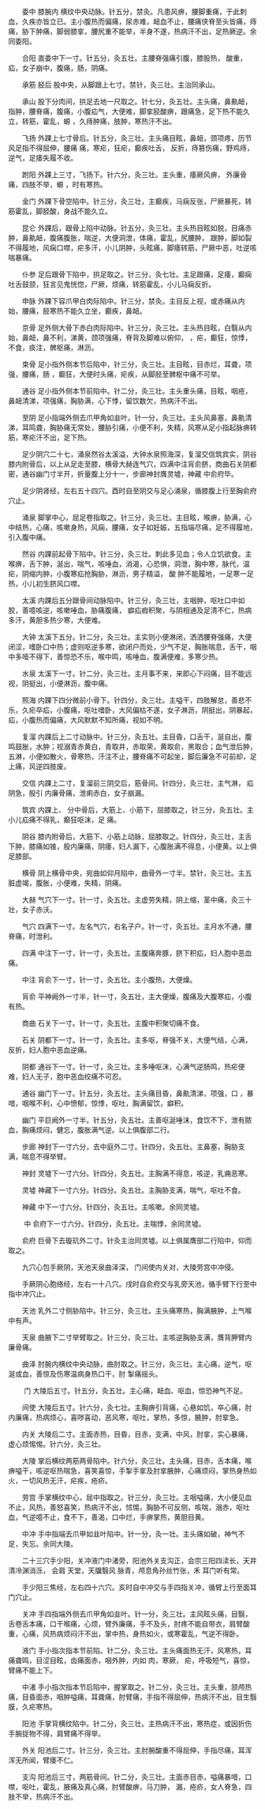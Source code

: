 <!-- { "loadSidebar": true } -->
　　委中 膝腕内 横纹中央动脉。针五分，禁灸。凡患风痹，腰脚重痛，于此刺血，久疾亦皆立已。主小腹热而偏痛，尿赤难，衄血不止，腰痛侠脊至头皆痛，痔痛，胁下肿痛，脚弱膝挛，腰尻重不能举，半身不遂，热病汗不出，足热厥逆。余同委阳。

　　合阳 直委中下一寸。针五分，灸五壮。主腰脊强痛引腹，膝股热， 酸重， 疝，女子崩中，腹痛，肠，阴痛。

　　承筋 胫后 股中央，从脚跟上七寸。禁针，灸三壮。主治同承山。

　　承山 股下分肉间，拱足去地一尺取之。针七分，灸五壮。主头痛，鼻鼽衄，指肿，腰脊痛，腹痛，小腹疝气，大便难，脚挛胫酸痹，跟痛急，足下热不能久立，转筋，霍乱，螈 ，久痔肿痛，肢肿，寒热汗不出。

　　飞扬 外踝上七寸骨后。针五分，灸三壮。主头痛目眩，鼻衄，颈项疼，历节风足指不得屈伸，腰痛 痛，寒疟，狂疟，癫疾吐舌， 反折，痔篡伤痛，野鸡痔，逆气，足痿失履不收。

　　跗阳 外踝上三寸，飞扬下。针六分，灸三壮。主头重，痿厥风痹， 外廉骨痛，四肢不举，螈 ，时有寒热。

　　金门 外踝下骨空陷中。针三分，灸三壮，主癫疾，马痫反张，尸厥暴死，转筋霍乱，脚胫酸，身战不能久立。

　　昆仑 外踝后，跟骨上陷中动脉。针五分，灸三壮。主头热目眩如脱，目痛赤肿，鼻鼽衄，腹痛腹胀，喘逆，大便洞泄，体痛，霍乱，尻腰肿， 跟肿，脚如裂不得履地，风痫口噤，疟多汗，小儿阴肿，头眩痛，脚痿转筋，尸厥中恶，吐逆咳喘暴痛。

　　仆参 足后跟骨下陷中，拱足取之。针三分，灸七壮。主足跟痛，足痿，癫痫吐舌鼓颔，狂言见鬼恍惚，尸厥，烦痛，转筋霍乱，小儿马痫反折。

　　申脉 外踝下容爪甲白肉际陷中。针三分，禁灸。主目反上视，或赤痛从内 始，腰痛，胫寒热不能久立坐，癫疾，鼻衄。

　　京骨 足外侧大骨下赤白肉际陷中。针三分，灸三壮。主头热目眩，白翳从内 始，鼻衄，鼻不利，涕黄，颈项强痛，脊背及脚难以俯仰， ，疟，癫狂，惊悸，不食，痰注，髀枢痛，淋沥。

　　束骨 足小指外侧本节后陷中，针三分，灸三壮。主目眩，目赤烂，耳聋，项强，腰痛，肠 ，癫狂，大便时头痛，疟疾，从脚胫至髀枢中痛不可举。

　　通谷 足小指外侧本节前陷中。针二分，灸三壮。主头重头痛，目眩，咽疮，鼻衄清涕，项强痛，胸胁满，心下悸，留饮数欠，热病汗不出。

　　至阴 足小指端外侧去爪甲角如韭叶。针一分，灸三壮。主头风鼻塞，鼻鼽清涕，耳鸣聋，胸胁痛无常处，腰胁引痛，小便不利，失精，风寒从足小指起脉痹转筋，寒疟汗不出，足下热。

　　足少阴穴二十七，涌泉然谷太溪溢，大钟水泉照海深，复溜交信筑宾实，阴谷膝内附骨后，以上从足走至膝，横骨大赫连气穴，四满中注肓俞脐，商曲石关阴都密，通谷幽门寸半开，折量腹上分十一，步廊神封膺灵墟，神藏 中俞府毕。

　　足少阴肾经，左右五十四穴。酉时自至阴交与足心涌泉，循膝腹上行至胸俞府穴止。

　　涌泉 脚掌中心，屈足卷指取之。针三分，灸三壮。主目眩，喉痹，胁满，心中结热，心痛，咳嗽身热，风痫，腰痛，女子如妊娠，五指端尽痛，足不得履地，引入腹中痛。

　　然谷 内踝前起骨下陷中。针三分，灸三壮。刺此多见血；令人立饥欲食。主喉痹，舌下肿，涎出，喘气，咳唾血，消渴，心恐惧，洞泄，胸中寒，脉代，温疟，阴缩内肿，小腹寒疝抢胸胁，淋沥，男子精溢， 酸 肿不能履地，一足寒一足热，小儿初生脐风口噤。

　　太溪 内踝后五分跟骨间动脉陷中。针三分，灸三壮，主咽肿，呕吐口中如胶，善噫咳逆，咳嗽唾血，胁痛腹痛， 癖疝瘕积聚，与阴相通及足清不仁，热病多汗，黄胆多热少寒，大便难。

　　大钟 太溪下五分。针二分，灸三壮。主实则小便淋闭，洒洒腰脊强痛，大便闭涩，嗜卧口中热；虚则呕逆多寒，欲闭户而处，少气不足，胸胀喘息，舌干，咽中多噎不得下，善惊恐不乐，喉中鸣，咳唾血，腹满便难，多寒少热。

　　水泉 太溪下一寸。针二分，灸三壮。主月事不来，来即心下闷痛，目不能远视，阴挺出，小便淋沥，腹中痛。

　　照海 内踝下四分微前小骨下。针四分，灸三壮。主嗌干，四肢解怠，善悲不乐，久疟卒疝，小腹痛，呕吐嗜卧，大风偏枯不遂，女子淋沥，阴挺出，阴暴起，疝，小腹热而偏痛，大风默默不知所痛，视如不明。

　　复溜 内踝后上二寸动脉中。针三分，灸五壮。主目昏，口舌干，涎自出，腹鸣鼓胀，水肿；视溺青赤黄白，青取井，赤取荣，黄取俞，黑取合；血气泄后肿，五淋，小便如散火，骨寒热，汗注不止，腰脊痛不可起坐，脚后廉急不可前却，足 上痛，风逆四肢废。

　　交信 内踝上二寸，复溜前三阴交后，筋骨间。针四分，灸三壮，主气淋， 疝阴急，股引 内廉骨痛，泄痢赤白，女子崩漏。

　　筑宾 内踝上、 分中骨后，大筋上、小筋下，屈膝取之，针三分，灸五壮。主小儿疝痛不得乳，癫狂呕沫，足 痛。

　　阴谷 膝内附骨后，大筋下、小筋上动脉，屈膝取之。针四分，灸三壮，主舌下肿，膝痛如锥，股内廉痛，阴痿，妇人漏下，心腹胀满不得息，小便黄。以上俱足膝部。

　　横骨 阴上横骨中央，宛曲如仰月陷中，曲骨外一寸半。禁针，灸三壮。主五脏虚竭，腹胀，小便难，失精，阴痛。

　　大赫 气穴下一寸。针一寸，灸五壮。主虚劳失精，阴上缩，茎中痛，灸三十壮，女子赤沃。

　　气穴 四满下一寸。左名气穴，右名子户。针一寸，灸五壮。主月水不通，腰脊痛，时泄利。

　　四满 中注下一寸，针一寸，灸五壮。主腹痛奔豚，脐下积疝，妇人胞中恶血 痛。

　　中注 肓俞下一寸，针一寸，灸五壮。主小腹热，大便燥。

　　肓俞 平神阙外一寸半，针一寸，灸五壮，主大便燥，腹痛及大腹寒疝，小腹有热。

　　商曲 石关下一寸。针一寸，灸五壮。主腹中积聚切痛不食。

　　石关 阴都下一寸。针一寸，灸五壮。主多呕，脊强不关，大便气结，心满， 反折，妇人胞中恶血逆痛。

　　阴都 通谷下一寸。针一寸，灸三壮。主多唾呕沫，心满气逆肠鸣，热疟便难，妇人无子，胞中恶血绞痛不可忍。

　　通谷 幽门下一寸。针五分，灸五壮。主头痛目昏，鼻鼽清涕，项强，口 ，暴喑，咽喉不利，心中愤郁，惊悸，呕吐，胸满留饮，癖积。

　　幽门 平巨阙外一寸半。针五分，灸五壮。主善呕涎唾沫，食饮不下，泄有脓血，胸痛烦闷，健忘，腹胀满气逆。以上俱腹部二行。

　　步廊 神封下一寸六分，去中庭外二寸。针四分，灸五壮。主鼻塞，胸胁支满，喘息不得举臂。

　　神封 灵墟下一寸六分。针四分，灸五壮。主胸满不得息，咳逆，乳痈恶寒。

　　灵墟 神藏下一寸六分。针四分。灸五壮。主胸胁支满，喘气，呕吐不食。

　　神藏 中下一寸六分。针四分，灸五壮。主咳嗽。余同灵墟。

　　 中 俞府下一寸六分。针四分，灸五壮。主喘悸，余同灵墟。

　　俞府 巨骨下去璇玑外二寸。针灸主治同灵墟。以上俱属膺部二行陷中，仰而取之。

　　九穴心包手厥阴，天池天泉曲泽深， 门间使内关对，大陵劳宫中冲侵。

　　手厥阴心胞络经，左右一十八穴。戌时自俞府交与乳旁天池，循手臂下行至中指中冲穴止。

　　天池 乳外二寸侧胁陷中。针三分，灸三壮。主头痛寒热，胸满腋肿，上气喉中有声。

　　天泉 曲腋下二寸举臂取之。针三分，灸三壮。主咳逆胸胁支满，膺背胛臂内廉骨痛。

　　曲泽 肘腕内横纹中央动脉，曲肘取之。针三分，灸三壮。主心痛，逆气，呕涎或血，善惊及伤寒温病身热口干，肘 掣痛摇头。

　　 门 大陵后五寸。针五分，灸五壮。主心痛，衄血、呕血，惊恐神气不足。

　　间使 大陵后五寸。针六分，灸七壮。主胸痹引背痛，心悬如饥，卒心痛，肘内廉痛，热病烦心，喜哕喜动，恶风寒，呕吐，掌热，多惊，腋肿，肘挛急。

　　内关 大陵后二寸。主面赤热，目昏，目赤，支满，中风，肘挛，实心暴痛，虚心烦惕惕。针六分，灸三壮。

　　大陵 掌后横纹两筋两骨陷中。针六分，灸三壮。主头痛，目赤，舌本痛，喉痹嗌干，咳逆呕热喘急，喜笑喜惊，手掣手挛及肘挛腋肿，心痛烦闷，掌热身热如火，一切风热无汗，疟疾，疮疥。

　　劳宫 手掌横纹中心，屈中指取之。针三分，灸三壮。主咽嗌痛，大小便见血不止，风热，善怒喜笑，热病汗不出，怵惕，胸胁不可反侧，咳喘，溺赤，呕吐血，气逆噫不止，食不下，善渴，口中烂，手痹掌热，黄胆目黄。

　　中冲 手中指端去爪甲如韭叶陷中。针一分，灸一壮。主头痛如破，神气不足，失忘。余同大陵。

　　二十三穴手少阳，关冲液门中渚旁，阳池外关支沟正，会宗三阳四渎长，天井清冷渊消泺， 会肩 天堂，天牖翳风 脉青，颅息角孙丝竹张，禾 耳门听有常。

　　手少阳三焦经，左右四十六穴。亥时自中冲交与手四指关冲，循臂上行至面耳门穴止。

　　关冲 手四指端外侧去爪甲角如韭叶。针一分，灸三壮。主风眩头痛，目翳，舌卷舌本痛，口干喉痛，心烦，臂外廉痛，手不及头，肘疼不能自带衣，肩臂酸重，心痛，风热病烦闷汗不出，掌中热，身热如火，或寒霍乱，气逆不得卧。

　　液门 手小指次指本节前陷。针二分，灸三壮。主头痛面热无汗，风寒热，耳痛聋鸣，目涩目眩，齿痛面赤，咽外肿，内如 肉，寒厥， 疟，呼吸短气，喜惊，臂痛不能上下。

　　中渚 手小指次指本节后陷中，握掌取之。针二分，灸三壮。主头重，颔颅热痛，目昏面赤，咽肿嗌痛，耳聋痛，肘臂痛，手指不得屈伸，热病汗不出，目生翳膜，久疟寒热。

　　阳池 手掌背横纹陷中。针二分，灸三壮。主热病汗不出，寒热症，或因折伤手腕捉物不得，肩臂痛不得举。

　　外关 阳池后二寸。针三分，灸三壮。主肘腕酸重不得屈伸，手指尽痛，耳浑浑无所闻，臂痿不仁。

　　支沟 阳池后三寸，两筋骨间。针二分，灸三壮。主面赤目赤，嗌痛暴喑，口噤，呕吐，霍乱，腋痛及真心痛，肘臂酸痹，马刀肿， 漏，疮疥，女人脊急，四肢不举，热病汗不出。

